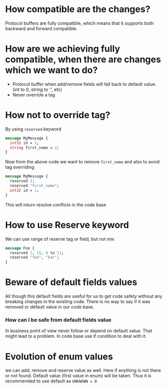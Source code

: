 # How compatible are the changes?

Protocol buffers are fully compatible, which means that it supports both backward and forward compatible.

# How are we achieving fully compatible, when there are changes which we want to do?

- Protocol buffer when add/remove fields will fall back to default value. (int to 0, string to '', etc)
- Never override a tag

# How not to override tag?

By using `reserved` keyword

```proto
message MyMessage {
  int32 id = 1;
  string first_name = 2;
}
```

Now from the above code we want to remove `first_name` and also to avoid tag overriding

```proto
message MyMessage {
  reserved 2;
  reserved "first_name";
  int32 id = 1;
}
```

This will inturn resolve conflicts in the code base

# How to use Reserve keyword

We can use range of reserve tag or field, but not mix

```proto
message Foo {
  reserved 2, 15, 9 to 11;
  reserved "foo", "bar";
}
```

# Beware of default fields values

All though this default fields are useful for us to get code safety without any breaking changes in the existing code. There is no way to say if it was removed or default value in our code base.

### How can I be safe from default fields value

In business point of view never follow or depend on default value. That might lead to a problem. In code base use if condition to deal with it.

# Evolution of enum values

we can add, remove and reserve value as well. Here if anything is not there or not found. Default value (first value in enum) will be taken. Thus it is recommended to use default as `UNKNOWN = 0`
